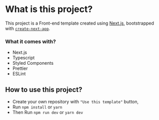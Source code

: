 # What is this project?

This project is a Front-end template created using [Next.js](https://nextjs.org/), bootstrapped with [`create-next-app`](https://github.com/vercel/next.js/tree/canary/packages/create-next-app).

### What it comes with?
- Next.js
- Typescript
- Styled Components
- Prettier
- ESLint

## How to use this project?

- Create your own repository with `"Use this template"` button,
- Run `npm install` or `yarn`
- Then Run `npm run dev` or `yarn dev`
